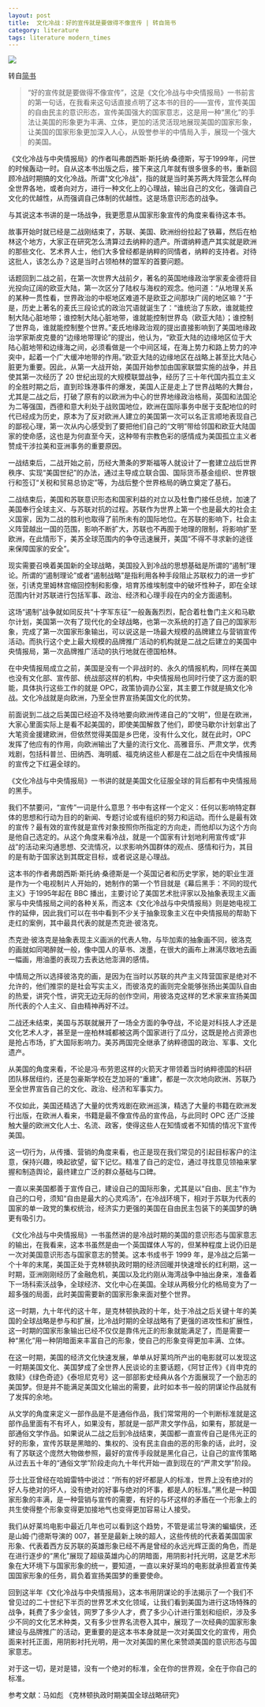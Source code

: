 ```yaml
---
layout: post
title:  文化冷战：好的宣传就是要做得不像宣传 | 转自简书
category: literature
tags: literature modern_times
---
```

![](https://cdn.kelu.org/blog/2017/06/codewar.jpg)

转自[简书](http://www.jianshu.com/p/1aa3b0a5c7e4)

> “好的宣传就是要做得不像宣传”，这是《文化冷战与中央情报局》一书前言的第一句话，在我看来这句话直接点明了这本书的目的——宣传，宣传美国的自由民主的意识形态，宣传美国强大的国家意志，这是用一种“黑化”的手法让美国的形象更为丰满、立体，更加的活灵活现地展现美国的国家形象，让美国的国家形象更加深入人心，从毁誉参半的中情局入手，展现一个强大的美国。

《文化冷战与中央情报局》的作者叫弗朗西斯·斯托纳·桑德斯，写于1999年，问世的时候轰动一时。自从这本书出版之后，接下来这几年就有很多很多的书，重新回顾冷战时期搞的文化冷战。所谓"文化冷战"，指的就是当时美苏两大阵营怎么样向全世界各地，或者向对方，进行一种文化上的心理战，输出自己的文化，强调自己文化的优越性，从而强调自己体制的优越性。这是场意识形态的战争。

与其说这本书讲的是一场战争，我更愿意从国家形象宣传的角度来看待这本书。

故事开始时就已经是二战刚结束了，苏联、美国、欧洲纷纷拉起了铁幕，然后在柏林这个地方，大家正在研究怎么清算过去纳粹的遗产。所谓纳粹遗产其实就是欧洲的那些文化、艺术界人士，他们大多曾经都是纳粹的同情者，纳粹的支持者。对待这批人，该怎么办？这是当时占领柏林的盟军的首要问题。

话题回到二战之前，在第一次世界大战前夕，著名的英国地缘政治学家麦金德将目光投向辽阔的欧亚大陆，第一次区分了陆权与海权的观念。他问道：“从地理关系的某种一贯性看，世界政治的中枢地区难道不是欧亚之间那块广阔的地区嘛？”于是，历史上著名的麦氏三段论式的政治咒语就诞生了：“谁统治了东欧，谁就能控制大陆心脏地带；谁控制大陆心脏地带，谁就能控制世界岛（欧亚大陆）；谁控制了世界岛，谁就能控制整个世界。”麦氏地缘政治观的提出直接影响到了美国地缘政治学家斯皮克曼的“边缘地带理论”的提出，他认为，“欧亚大陆的边缘地区位于大陆心脏地带和边缘海之间，必须看做是一个中间区域，在海上势力和路上势力的冲突中，起着一个广大缓冲地带的作用。”欧亚大陆的边缘地区在战略上甚至比大陆心脏更为重要。因此，从第一大战开始，美国开始参加由国家联盟实施的战争，并且使其第一次经历了 20 世纪出现的大规模联盟战争，经历了三十年代国内孤立主义的全胜时期之后，直到珍珠港事件的爆发，美国人正是走上了世界战略的大舞台，尤其是二战之后，打破了原有的以欧洲为中心的世界地缘政治格局，英国和法国沦为二等强国，西德和意大利处于战败国地位，欧洲在国际事务中居于支配地位的时代已经成为历史，原本为了反对欧洲人建立的美国第一次可以名正言顺地表现自己的鄙视心理，第一次从内心感受到了要把他们自己的“文明”带给邻国和欧亚大陆国家的使命感，这也是为何直至今天，这种带有宗教色彩的感情成为美国孤立主义者赞成干涉拉美和亚洲事务的重要原因。

一战结束后，二战开始之前，历经大萧条的罗斯福等人就设计了一套建立战后世界秩序、实现“美国世纪”的办法，通过主导成立联合国、国际货币基金组织、世界银行和签订“关税和贸易总协定”等，为战后整个世界格局的确立奠定了基石。

二战结束后，美国和苏联意识形态和国家利益的对立以及杜鲁门接任总统，加速了美国奉行全球主义、与苏联对抗的过程。苏联作为世界上第一个也是最大的社会主义国家，因为二战的胜利也取得了前所未有的国际地位。在苏联的影响下，社会主义阵营越出一国的范围，影响不断扩大，苏联也不再囿于地理的限制，将影响扩至欧洲，在此情形下，美苏全球范围内的争夺迅速展开，美国“不得不寻求新的途径来保障国家的安全”。

现实需要召唤着美国新的全球战略，美国投入到冷战的思想基础是所谓的“遏制”理论。所谓的“遏制理论”或者“遏制战略”是指利用各种手段阻止苏联权力的进一步扩张，引诱克里姆林宫缩回控制和影像，培育苏维埃制度中的破坏性种子，即在全球范围内针对苏联进行包括军事、政治、经济和心理手段在内的全方面遏制。

这场“遏制”战争就如同反共“十字军东征”一般轰轰烈烈，配合着杜鲁门主义和马歇尔计划，美国第一次有了现代化的全球战略，也第一次系统的打造了自己的国家形象，完成了第一次国家形象输出，可以说这是一场最大规模的品牌建立与营销宣传活动。而执行这个史上最大规模的品牌推广活动的机构就是二战之后建立的美国中央情报局，第一次品牌推广活动的执行地就在德国柏林。

在中央情报局成立之前，美国是没有一个非战时的、永久的情报机构，同样在美国也没有文化部、宣传部、统战部这样的机构，中央情报局也同时行使了这方面的职能，具体执行这些工作的就是 OPC，政策协调办公室，其主要工作就是搞文化冷战。文化冷战就是向欧洲，乃至全世界宣扬美国文化的优势。

前面说到二战之后美国已经迫不及待地要向欧洲传递自己的“文明”，但是在欧洲，大家心里面实际上是看不起美国的，即使美国解救了他们，即使马歇尔计划拿出了大笔资金援建欧洲，但依然觉得美国是乡巴佬，没有什么文化，就在此时，OPC 发挥了他应有的作用，向欧洲输出了大量的流行文化、高雅音乐、严肃文学，优秀戏剧，包括科普兰、田纳西、海明威、福克纳这些人都是在二战之后在中央情报局的宣传之下红遍全球的。

《文化冷战与中央情报局》一书讲的就是美国文化征服全球的背后都有中央情报局的黑手。

我们不禁要问，“宣传”一词是什么意思？书中有这样一个定义：任何以影响特定群体的思想和行动为目的的新闻、专题讨论或有组织的努力和运动。而什么是最有效的宣传？最有效的宣传就是宣传对象按照你所指定的方向走，而他却以为这个方向是他自己选定的。从这个角度来看冷战，就是一个国家有计划地利用宣传或“非战”的活动来沟通思想、交流情况，以求影响外国群体的观点、感情和行为，其目的是有助于国家达到其既定目标，或者说这是心理战。

这本书的作者弗朗西斯·斯托纳·桑德斯是一个英国记者和历史学家，她的职业生涯是作为一个电视制片人开始的，她制作的第一个节目就是《幕后黑手：不同的现代主义》于1995年起在 BBC 播出，主要讨论了美国艺术批评家以及抽象表现主义画家与中央情报局之间的各种关系，而这本《文化冷战与中央情报局》则是她电视工作的延伸，因此我们可以在书中看到不少关于抽象现象主义在中央情报局的帮助下走红的案例，其中最具代表的就是杰克逊·彼洛克。

杰克逊·彼洛克是抽象表现主义画派的代表人物，与毕加索的抽象画不同，彼洛克的画就如同喝醉就一般，像中国人的草书、泼墨，在很大的画布上淋漓尽致地去画一幅画，用油墨的表现力去表达他澎湃的感情。

中情局之所以选择彼洛克的画，是因为在当时以苏联的共产主义阵营国家是绝对不允许的，他们推崇的是社会写实主义，而彼洛克的画则完全能够张扬出美国队自由的热爱，讲究个性，讲究无边无际的创作空间，用彼洛克这样的艺术家来宣扬美国所代表的个人主义、自由精神再好不过。

二战还未结束，美国与苏联就展开了一场全方面的争夺战，不论是对科技人才还是文化艺术人才，甚至是一座柏林城都被这两个国家进行了瓜分，这既是抢占资源也是抢占市场，扩大国际影响力。美苏两国完全继承了纳粹德国的政治、军事、文化遗产。

从美国的角度来看，不论是冯·布劳恩这样的火箭天才带领着当时纳粹德国的科研团队移居纽约，还是包豪斯学校在芝加哥的“重建”，都是一次次地向欧洲、苏联乃至全世界宣告自己的文化、政治、经济和军事实力。

不仅如此，美国还精选了大量的优秀戏剧在欧洲巡演，精选了大量的书籍在欧洲发行出版，在欧洲人看来，书籍是最不像宣传品的宣传品，与此同时 OPC 还广泛接触大量的欧洲文化人士、名流、政客，使得这些人在知情或者不知情的情况下宣传美国。

这一切行为，从传播、营销的角度来看，也正是现在我们常见的引起目标客户的注意，保持兴趣，唤起欲望，留下记忆。精准了自己的定位，通过寻找意见领袖来掌握和制造舆论，最终建立广泛的群众基础与口碑。

一直以来美国都善于宣传自己，建设自己的国际形象，尤其是以“自由、民主”作为自己的口号，须知“自由是最大的心灵鸡汤”，在冷战环境下，相对于苏联为代表的国家的单一政党的集权统治，经济实力更强的美国在自由民主包装下的美国梦的确更有吸引力。

《文化冷战与中央情报局》一书虽然讲的是冷战时期的美国的意识形态与国家意志的输出，在我看来，这本书虽然是由一个英国媒体人写的，但某种程度上说仍旧是一次对美国意识形态与国家意志的赞美。这本书成书于 1999 年，是冷战之后第一个十年的末尾，美国正处于克林顿执政时期的经济回暖并快速增长的红利期，这一时期，亚洲刚刚经历了金融危机，美国以及北约刚从海湾战争中抽出身来，准备着下一场科索沃战争，全球经济、文化中心在美国。全球从两极分化的格局变为了一超多强的局面，此时美国需要新的国家形象来面对整个世界。

这一时期，九十年代的这十年，是克林顿执政的十年，处于冷战之后关键十年的美国的全球战略是参与和扩展，比冷战时期的全球战略有了更强的进攻性和扩展性，这一时期的国家形象输出已经不仅仅是靠伟光正的形象就能满足了，而是需要一种“黑化”用一种阴暗面来丰富自己的形象，使自己的形象变得更加丰满、立体。

在这一时期，美国的经济文化快速发展，单单从好莱坞所产出的电影就可以发现这一时期美国文化、美国梦成了全世界人民谈论的主要话题，《阿甘正传》《肖申克的救赎》《绿色奇迹》《泰坦尼克号》这一部部影史经典从各个方面展现了一个励志的美国梦。但是并不能满足美国文化输出的需要，此时如本书一般的阴谋论作品就有了发挥的余地。

从文学的角度来定义一部作品是不是通俗作品，我们常常用的一个判断标准就是这部作品里面有不有坏人，如果没有，那就是一部严肃文学作品，如果有，那就是一部通俗文学作品。如果说从二战之后到冷战结束，美国都一直宣传自己是伟光正的好的形象，宣传苏联是黑暗的、集权的、没有民主自由的恶的形象的话，此时，没有了苏联这个庞然大物做参照，最好的宣传手段就是黑化自己，让自己的宣传策略从过去五十年的“通俗文学”阶段走向九十年代开始一直到现在的“严肃文学”阶段。

莎士比亚曾经在哈姆雷特中说过：“所有的好坏都是人的标准，世界上没有绝对的好人与绝对的坏人，没有绝对的好事与绝对的坏事，都是人的标准。”黑化是一种国家形象的丰满，是一种营销与宣传的需要，有好的与坏这样的矛盾在一个形象上的共生使得整个形象变得更加接地气也变得更加容易让人接受。

我们从好莱坞电影中最近几年也可以看到这个趋势，不管是诺兰导演的蝙蝠侠，还是山姆·门德斯导演的 007，甚至是最新上映的超人，这些传统的代表着美国国家形象、代表着西方反苏联的英雄形象已经不再是曾经的永远光辉正面的角色，而是在进行逐步的“黑化”展现了超级英雄内心的阴暗面，用阴影衬托光明，这是艺术形象在大环境下与国家形象的统一，要知道，一直以来好莱坞的电影就承担着宣传美国国家形象的任务，肩负着宣扬美国梦的重要使命。

回到这半年《文化冷战与中央情报局》，这本书用阴谋论的手法揭示了一个我们不曾见过的二十世纪下半页的世界艺术文化领域，让我们看到美国为进行这场特殊的战争，耗费了多少金钱，网罗了多少人才，费了多少心计进行策划和组织，涉及多少不同的文化艺术种类，又有多少世界名流卷入其中，展现了一次经典的国家形象建设与品牌推广的活动，更重要的是这本书本身就是一次对美国文化的宣传，用负面来衬托正面，用阴影衬托光明，用一次对美国的黑化来赞颂美国的意识形态与国家意志。

对于这一切，是对是错，没有一个绝对的标准，全在你的世界观，全在于你自己的标准。

参考文献：马如彪 《克林顿执政时期美国全球战略研究》
